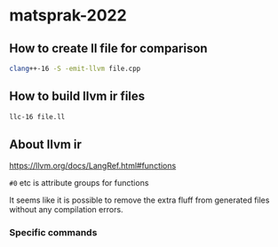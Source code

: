 # matsprak-2022


## How to create ll file for comparison

```bash
clang++-16 -S -emit-llvm file.cpp
```

## How to build llvm ir files

```bash
llc-16 file.ll
```

## About llvm ir

https://llvm.org/docs/LangRef.html#functions

`#0` etc is attribute groups for functions

It seems like it is possible to remove the extra fluff from generated files
without any compilation errors.


### Specific commands
